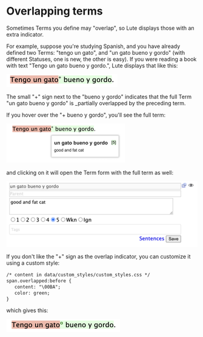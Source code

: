 # Overlapping terms

Sometimes Terms you define may "overlap", so Lute displays those with an extra indicator.

For example, suppose you're studying Spanish, and you have already defined two Terms: "tengo un gato", and "un gato bueno y gordo" (with different Statuses, one is new, the other is easy).  If you were reading a book with text "Tengo un gato bueno y gordo.", Lute displays that like this:

<img width="293" alt="image" src="../../assets/usage/reading/overlap_01.png">

The small "+" sign next to the "bueno y gordo" indicates that the full Term "un gato bueno y gordo" is _partially overlapped by the preceding term.

If you hover over the "+ bueno y gordo", you'll see the full term:

<img width="313" alt="image" src="../../assets/usage/reading/overlap_02.png">

and clicking on it will open the Term form with the full term as well:

<img width="592" alt="image" src="../../assets/usage/reading/overlap_03.png">

If you don't like the "+" sign as the overlap indicator, you can customize it using a custom style:

```
/* content in data/custom_styles/custom_styles.css */
span.overlapped:before {
   content: "\00BA";
   color: green;
}
```

which gives this:

<img width="300" alt="image" src="../../assets/usage/reading/overlap_04.png">